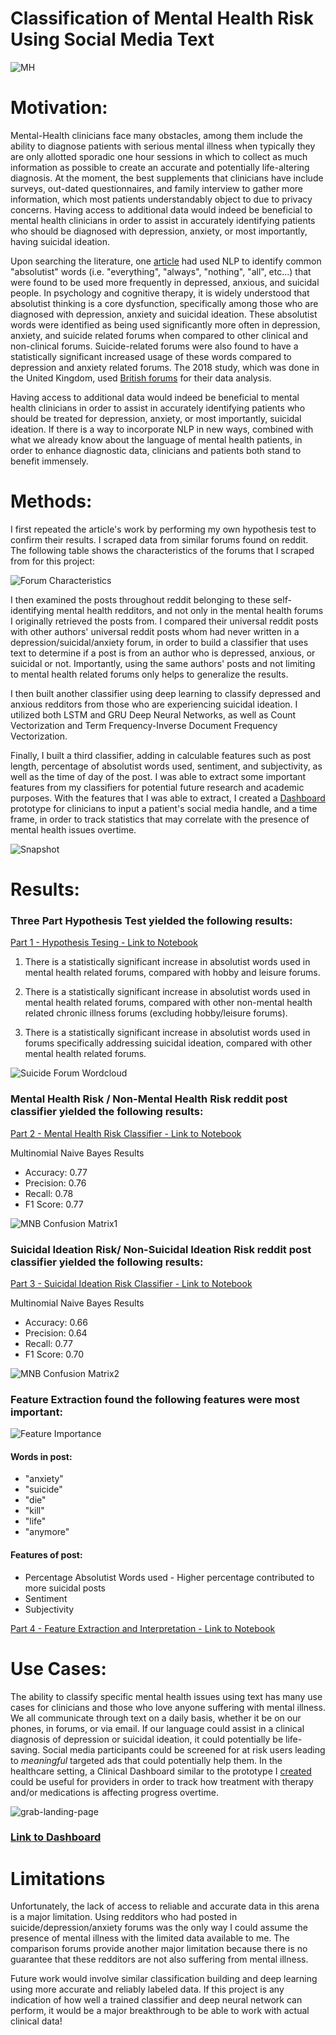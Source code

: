 # Classification of Mental Health Risk Using Social Media Text  
![MH](https://bryantarchway.com/wp-content/uploads/2018/10/MentalHealth_Flickr.jpg)

# Motivation:

   Mental-Health clinicians face many obstacles, among them include the ability to diagnose patients with serious mental illness when typically they are only allotted sporadic one hour sessions in which to collect as much information as possible to create an accurate and potentially life-altering diagnosis. At the moment, the best supplements that clinicians have include surveys, out-dated questionnaires, and family interview to gather more information, which most patients understandably object to due to privacy concerns. Having access to additional data would indeed be beneficial to mental health clinicians in order to assist in accurately identifying patients who should be diagnosed with depression, anxiety, or most importantly, having suicidal ideation. 

   Upon searching the literature, one <a href="https://journals.sagepub.com/doi/full/10.1177/2167702617747074">article</a> had used NLP to identify common "absolutist" words (i.e. "everything", "always", "nothing", "all", etc...) that were found to be used more frequently in depressed, anxious, and suicidal people. In psychology and cognitive therapy, it is widely understood that absolutist thinking is a core dysfunction, specifically among those who are diagnosed with depression, anxiety and suicidal ideation. These absolutist words were identified as being used significantly more often in depression, anxiety, and suicide related forums when compared to other clinical and non-clinical forums. Suicide-related forums were also found to have a statistically significant increased usage of these words compared to depression and anxiety related forums. The 2018 study, which was done in the United Kingdom, used <a href="https://journals.sagepub.com/doi/suppl/10.1177/2167702617747074/suppl_file/Table_S1_Supplemental_Material.pdf">British forums</a> for their data analysis.

   Having access to additional data would indeed be beneficial to mental health clinicians in order to assist in accurately identifying patients who should be treated for depression, anxiety, or most importantly, suicidal ideation. If there is a way to incorporate NLP in new ways, combined with what we already know about the language of mental health patients, in order to enhance diagnostic data, clinicians and patients both stand to benefit immensely.


# Methods:

I first repeated the article's work by performing my own hypothesis test to confirm their results. I scraped data from similar forums found on reddit. The following table shows the characteristics of the forums that I scraped from for this project:

![Forum Characteristics](https://i.postimg.cc/K8Y9RJn1/Screen-Shot-2019-04-24-at-12-13-21-PM.png)

I then examined the posts throughout reddit belonging to these self-identifying mental health redditors, and not only in the mental health forums I originally retrieved the posts from. I compared their universal reddit posts with other authors' universal reddit posts whom had never written in a depression/suicidal/anxiety forum, in order to build a classifier that uses text to determine if a post is from an author who is depressed, anxious, or suicidal or not. Importantly, using the same authors' posts and not limiting to mental health related forums only helps to generalize the results.

I then built another classifier using deep learning to classify depressed and anxious redditors from those who are experiencing suicidal ideation. I utilized both LSTM and GRU Deep Neural Networks, as well as Count Vectorization and Term Frequency-Inverse Document Frequency Vectorization.

Finally, I built a third classifier, adding in calculable features such as post length, percentage of absolutist words used, sentiment, and subjectivity, as well as the time of day of the post. I was able to extract some important features from my classifiers for potential future research and academic purposes. With the features that I was able to extract, I created a <a href="https://suicidal-ideation-tracker-tool.herokuapp.com/">Dashboard</a> prototype for clinicians to input a patient's social media handle, and a time frame, in order to track statistics that may correlate with the presence of mental health issues overtime. 

![Snapshot](https://i.postimg.cc/XqwSyvF7/Screen-Shot-2019-04-24-at-9-54-29-PM.png)

# Results:

### Three Part Hypothesis Test yielded the following results:
<a href="https://github.com/lpilossoph/Mental-Health-Risk-Assessor/blob/master/Part%201%20-%20Hypothesis%20Testing.ipynb">Part 1 - Hypothesis Tesing - Link to Notebook</a>

1. There is a statistically significant increase in absolutist words used in mental health related forums, compared with hobby and leisure forums.

2. There is a statistically significant increase in absolutist words used in mental health related forums, compared with other non-mental health related chronic illness forums (excluding hobby/leisure forums).

3. There is a statistically significant increase in absolutist words used in forums specifically addressing suicidal ideation, compared with other mental health related forums.

![Suicide Forum Wordcloud](https://i.postimg.cc/zBBLZHWH/download.png)

### Mental Health Risk / Non-Mental Health Risk reddit post classifier yielded the following results:
<a href="https://github.com/lpilossoph/Mental-Health-Risk-Assessor/blob/master/Part%202%20-%20Mental%20Health%20Risk%20Classifier.ipynb">Part 2 - Mental Health Risk Classifier - Link to Notebook</a>

Multinomial Naive Bayes Results
* Accuracy:  0.77
* Precision:  0.76
* Recall:  0.78
* F1 Score:  0.77

![MNB Confusion Matrix1](https://i.postimg.cc/3RxHtgGV/download-3.png)


### Suicidal Ideation Risk/ Non-Suicidal Ideation Risk reddit post classifier yielded the following results:
<a href="https://github.com/lpilossoph/Mental-Health-Risk-Assessor/blob/master/Part%203%20-%20Suicide%20Risk%20Classifier.ipynb">Part 3 - Suicidal Ideation Risk Classifier - Link to Notebook</a>

Multinomial Naive Bayes Results
* Accuracy:  0.66
* Precision:  0.64
* Recall:  0.77
* F1 Score:  0.70

![MNB Confusion Matrix2](https://i.postimg.cc/DyP33jcH/download-4.png)

### Feature Extraction found the following features were most important:

![Feature Importance](https://i.postimg.cc/Lhd71Srt/Screen-Shot-2019-04-26-at-3-56-52-PM.png)

#### Words in post:
* "anxiety"
* "suicide"
* "die"
* "kill"
* "life"
* "anymore"

#### Features of post:
* Percentage Absolutist Words used - Higher percentage contributed to more suicidal posts
* Sentiment 
* Subjectivity

<a href="https://github.com/lpilossoph/Mental-Health-Risk-Assessor/blob/master/Part%204%20-%20Classification%20with%20Feature%20Extraction.ipynb">Part 4 - Feature Extraction and Interpretation - Link to Notebook</a>


# Use Cases:

The ability to classify specific mental health issues using text has many use cases for clinicians and those who love anyone suffering with mental illness. We all communicate through text on a daily basis, whether it be on our phones, in forums, or via email. If our language could assist in a clinical diagnosis of depression or suicidal ideation, it could potentially be life-saving. Social media participants could be screened for at risk users leading to *meaningful* targeted ads that could potentially help them. In the healthcare setting, a Clinical Dashboard similar to the prototype I <a href="https://suicidal-ideation-tracker-tool.herokuapp.com/">created</a> could be useful for providers in order to track how treatment with therapy and/or medications is affecting progress overtime. 

![grab-landing-page](https://s3.gifyu.com/images/screen.gif)
<a href="https://suicidal-ideation-tracker-tool.herokuapp.com/">
   
   ### Link to Dashboard</a>
   
# Limitations

Unfortunately, the lack of access to reliable and accurate data in this arena is a major limitation. Using redditors who had posted in suicide/depression/anxiety forums was the only way I could assume the presence of mental illness with the limited data available to me. The comparison forums provide another major limitation because there is no guarantee that these redditors are not also suffering from mental illness. 

Future work would involve similar classification building and deep learning using more accurate and reliably labeled data. If this project is any indication of how well a trained classifier and deep neural network can perform, it would be a major breakthrough to be able to work with actual clinical data!

